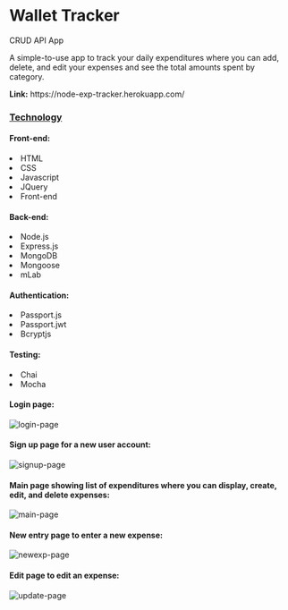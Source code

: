 <h1>Wallet Tracker</h1>
<p>CRUD API App</p>

<p>A simple-to-use app to track your daily expenditures where you can add, delete, and edit your expenses and see the total amounts spent by category.</p>

<p><b>Link:</b> https://node-exp-tracker.herokuapp.com/</p>

<h3><u>Technology</u></h3>

<h4>Front-end:</h4>
<li>HTML</li>
<li>CSS</li>
<li>Javascript</li>
<li>JQuery</li>
<li>Front-end</li>

<h4>Back-end:</h4>
<li>Node.js</li>
<li>Express.js</li>
<li>MongoDB</li>
<li>Mongoose</li>
<li>mLab</li>

<h4>Authentication:</h4>
<li>Passport.js</li>
<li>Passport.jwt</li>
<li>Bcryptjs</li>

<h4>Testing:</h4>
<li>Chai</li>
<li>Mocha</li>

<h4>Login page:</h4>

![login-page](https://user-images.githubusercontent.com/33015217/41308824-d9ced05c-6e31-11e8-80e4-b8effbae8acc.PNG)

<h4>Sign up page for a new user account:</h4>

![signup-page](https://user-images.githubusercontent.com/33015217/41249387-ddd810b0-6d68-11e8-9a1d-9af8f7243674.PNG)

<h4>Main page showing list of expenditures where you can display, create, edit, and delete expenses:</h4>

![main-page](https://user-images.githubusercontent.com/33015217/41249561-4d62a04e-6d69-11e8-87df-dced580f9529.PNG)

<h4>New entry page to enter a new expense:</h4>

![newexp-page](https://user-images.githubusercontent.com/33015217/41249769-d9457ece-6d69-11e8-809b-c9ee73c25d52.PNG)

<h4>Edit page to edit an expense:</h4>

![update-page](https://user-images.githubusercontent.com/33015217/41254729-2dd011c0-6d79-11e8-8cce-a4f31026da0b.PNG)

